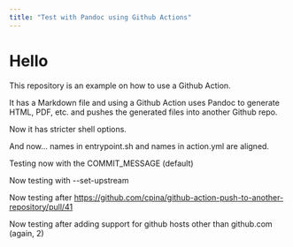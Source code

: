 ```yaml
---
title: "Test with Pandoc using Github Actions"
---
```


# Hello
This repository is an example on how to use a Github Action.

It has a Markdown file and using a Github Action uses Pandoc to generate HTML, PDF, etc. and pushes the generated files into another Github repo.

Now it has stricter shell options.

And now... names in entrypoint.sh and names in action.yml are aligned.

Testing now with the COMMIT_MESSAGE (default)

Now testing with --set-upstream

Now testing after https://github.com/cpina/github-action-push-to-another-repository/pull/41

Now testing after adding support for github hosts other than github.com (again, 2)
